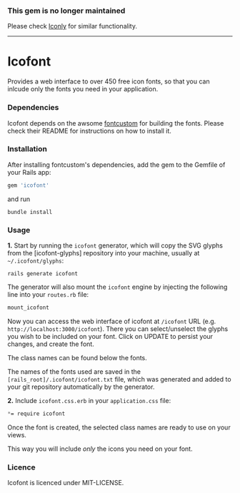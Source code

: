 ### This gem is no longer maintained

Please check [Iconly](https://github.com/lugolabs/iconly) for similar functionality.

-----


# Icofont

Provides a web interface to over 450 free icon fonts, so that you can inlcude only the fonts you need in your application.

### Dependencies

Icofont depends on the awsome [fontcustom](https://github.com/FontCustom/fontcustom) for building the fonts. Please check their README for instructions on how to install it.


### Installation

After installing fontcustom's dependencies, add the gem to the Gemfile of your Rails app:

```ruby
gem 'icofont'
```

and run

```shell
bundle install
```


### Usage

**1.** Start by running the `icofont` generator, which will copy the SVG glyphs from the [icofont-glyphs] repository into your machine, usually at `~/.icofont/glyphs`:

```shell
rails generate icofont
```

The generator will also mount the `icofont` engine by injecting the following line into your `routes.rb` file:

```ruby
mount_icofont
 ```

Now you can access the web interface of icofont at `/icofont` URL (e.g. `http://localhost:3000/icofont`). There you can select/unselect the glyphs you wish to be included on your font. Click on UPDATE to persist your changes, and create the font.

The class names can be found below the fonts.

The names of the fonts used are saved in the `[rails_root]/.icofont/icofont.txt` file, which was generated and added to your git repository automatically by the generator.

**2.** Include `icofont.css.erb` in your `application.css` file:

```css
*= require icofont
```

Once the font is created, the selected class names are ready to use on your views.

This way you will include _only_ the icons you need on your font.


### Licence

Icofont is licenced under MIT-LICENSE.
